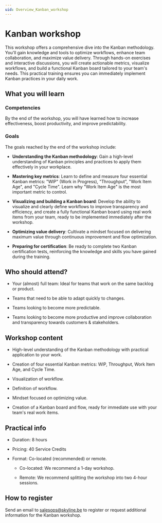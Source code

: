 ```yaml
---
uid: Overview_Kanban_workshop
---
```


# Kanban workshop

This workshop offers a comprehensive dive into the Kanban methodology. You'll gain knowledge and tools to optimize workflows, enhance team collaboration, and maximize value delivery. Through hands-on exercises and interactive discussions, you will create actionable metrics, visualize workflows, and build a functional Kanban board tailored to your team's needs. This practical training ensures you can immediately implement Kanban practices in your daily work.

## What you will learn

### Competencies

By the end of the workshop, you will have learned how to increase effectiveness, boost productivity, and improve predictability.

### Goals

The goals reached by the end of the workshop include:

- **Understanding the Kanban methodology**: Gain a high-level understanding of Kanban principles and practices to apply them effectively in your workplace.

- **Mastering key metrics**: Learn to define and measure four essential Kanban metrics: "WIP" (Work in Progress), "Throughput", "Work Item Age", and "Cycle Time". Learn why "Work Item Age" is the most important metric to control.

- **Visualizing and building a Kanban board**: Develop the ability to visualize and clearly define workflows to improve transparency and efficiency, and create a fully functional Kanban board using real work items from your team, ready to be implemented immediately after the workshop.

- **Optimizing value delivery**: Cultivate a mindset focused on delivering maximum value through continuous improvement and flow optimization.

- **Preparing for certification**: Be ready to complete two Kanban certification tests, reinforcing the knowledge and skills you have gained during the training.

## Who should attend?

- Your (almost) full team: Ideal for teams that work on the same backlog or product.

- Teams that need to be able to adapt quickly to changes.

- Teams looking to become more predictable.

- Teams looking to become more productive and improve collaboration and transparency towards customers & stakeholders.

## Workshop content

- High-level understanding of the Kanban methodology with practical application to your work.

- Creation of four essential Kanban metrics: WIP, Throughput, Work Item Age, and Cycle Time.

- Visualization of workflow.

- Definition of workflow.

- Mindset focused on optimizing value.

- Creation of a Kanban board and flow, ready for immediate use with your team's real work items.

## Practical info

- Duration: 8 hours

- Pricing: 40 Service Credits

- Format: Co-located (recommended) or remote.

  - Co-located: We recommend a 1-day workshop.

  - Remote: We recommend splitting the workshop into two 4-hour sessions.

## How to register

Send an email to [salesops@skyline.be](mailto:salesops@skyline.be?subject=Kanban%20Workshop%20request%20for%20information&body=Hi%2C%20I%27d%20like%20to%20register%20for%20the%20Kanban%20Workshop.%20You%20can%20contact%20me%20at%20this%20email%20address.) to register or request additional information for the Kanban workshop.
